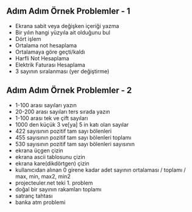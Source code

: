 ## Adım Adım Örnek Problemler - 1
* Ekrana sabit veya değişken içeriği yazma
* Bir yılın hangi yüzyıla ait olduğunu bul
* Dört işlem
* Ortalama not hesaplama
* Ortalamaya göre geçti/kaldı
* Harfli Not Hesaplama
* Elektrik Faturası Hesaplama
* 3 sayının sıralanması (yer değiştirme)
## Adım Adım Örnek Problemler - 2
* 1-100 arası sayıları yazın
* 20-200 arası sayıları ters sırada yazın
* 1-100 arası tek ve çift sayıları
* 1000 den küçük 3 ve[ya] 5 in katı olan sayılar
* 422 sayısının pozitif tam sayı bölenleri
* 455 sayısının pozitif tam sayı bölenleri toplamı
* 530 sayısının pozitif tam sayı bölenleri sayısının
* ekrana üçgen çizin
* ekrana ascii tablosunu çizin
* ekrana kare(dikdörtgen) çizin
* kullanıcıdan alınan 0 girene kadar adet sayının ortalaması / toplamı / max, min, max2, min2
* projecteuler.net teki 1. problem
* doğal bir sayının rakamları toplamı
* satranç tahtası
* banka atm problemi
